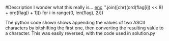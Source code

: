 #Description
I wonder what this really is... [enc](https://mercury.picoctf.net/static/e47483f88b12f2ab0c46315afc12f64d/enc) ''.join([chr((ord(flag[i]) << 8) + ord(flag[i + 1])) for i in range(0, len(flag), 2)])


The python code shown shows appending the values of two ASCII characters by bitshifting the first one, then converting the resulting value to a character. This was easily reversed, with the code used in solution.py


